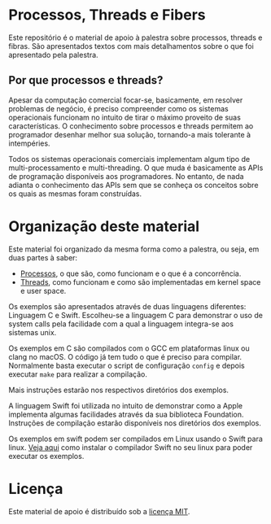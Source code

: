 # Processos, Threads e Fibers

Este repositório é o material de apoio à palestra sobre processos, threads e
fibras. São apresentados textos com mais detalhamentos sobre o que foi
apresentado pela palestra.

## Por que processos e threads?

Apesar da computação comercial focar-se, basicamente, em resolver problemas de
negócio, é preciso compreender como os sistemas operacionais funcionam no
intuito de tirar o máximo proveito de suas características. O conhecimento sobre
processos e threads permitem ao programador desenhar melhor sua solução,
tornando-a mais tolerante à intempéries.

Todos os sistemas operacionais comerciais implementam algum tipo de
multi-processamento e multi-threading. O que muda é basicamente as APIs de
programação disponíveis aos programadores. No entanto, de nada adianta o
conhecimento das APIs sem que se conheça os conceitos sobre os quais as mesmas
foram construídas.

# Organização deste material

Este material foi organizado da mesma forma como a palestra, ou seja, em duas
partes à saber:

- [Processos](processes), o que são, como funcionam e o que é a concorrência.
- [Threads](threads), como funcionam e como são implementadas em kernel space e user space.

Os exemplos são apresentados através de duas linguagens diferentes: Linguagem C
e Swift. Escolheu-se a linguagem C para demonstrar o uso de system calls pela
facilidade com a qual a linguagem integra-se aos sistemas unix.

Os exemplos em C são compilados com o GCC em plataformas linux ou clang no
macOS. O código já tem tudo o que é preciso para compilar. Normalmente basta
executar o script de configuração `config` e depois executar `make` para
realizar a compilação.

Mais instruções estarão nos respectivos diretórios dos exemplos. 

A linguagem Swift foi utilizada no intuito de demonstrar como a Apple implementa
algumas facilidades através da sua biblioteca Foundation. Instruções de
compilação estarão disponíveis nos diretórios dos exemplos.

Os exemplos em swift podem ser compilados em Linux usando o Swift para
linux. [Veja aqui](https://swift.org/download/#using-downloads) como instalar o
compilador Swift no seu linux para poder executar os exemplos.

# Licença

Este material de apoio é distribuído sob a [licença MIT](LICENSE).
